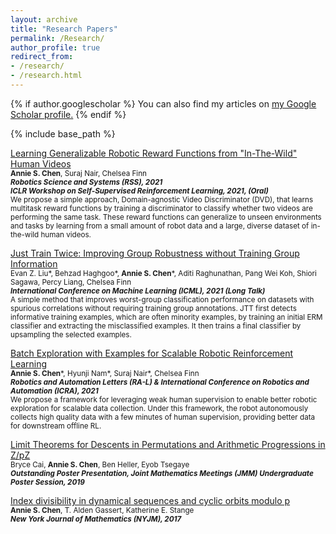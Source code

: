 ```yaml
---
layout: archive
title: "Research Papers"
permalink: /Research/
author_profile: true
redirect_from: 
- /research/
- /research.html
---
```


{% if author.googlescholar %}
  You can also find my articles on <u><a href="{{author.googlescholar}}">my Google Scholar profile</a>.</u>
{% endif %}

{% include base_path %}

<!-- %%{% for post in site.research reversed %}
  {% include archive-single.html %}
{% endfor %} -->

<span style="color:CornflowerBlue">[Learning Generalizable Robotic Reward Functions from "In-The-Wild" Human Videos](https://sites.google.com/view/dvd-human-videos)</span>  
   <sup>**Annie S. Chen**, Suraj Nair, Chelsea Finn <br>
   ***Robotics Science and Systems (RSS), 2021*** <br>
   ***ICLR Workshop on Self-Supervised Reinforcement Learning, 2021, (Oral)*** <br>
   We propose a simple approach, Domain-agnostic Video Discriminator (DVD), that learns multitask reward functions by training a discriminator to classify whether two videos are performing the same task. These reward functions can generalize to unseen environments and tasks by learning from a small amount of robot data and a large, diverse dataset of in-the-wild human videos.</sup> 
   
<span style="color:CornflowerBlue">[Just Train Twice: Improving Group Robustness without Training Group Information](anniesch.github.io) 
</span>  
<sup>Evan Z. Liu\*, Behzad Haghgoo\*, **Annie S. Chen**\*, Aditi Raghunathan, Pang Wei Koh, Shiori Sagawa, Percy Liang, Chelsea Finn<br>
  ***International Conference on Machine Learning (ICML), 2021 (Long Talk)*** <br>
  A simple method that improves worst-group classification performance on datasets with spurious correlations without requiring training group annotations. JTT first detects informative training examples, which are often minority examples, by training an initial ERM classifier and extracting the misclassified examples. It then trains a final classifier by upsampling the selected examples. 

<span style="color:CornflowerBlue">[Batch Exploration with Examples for Scalable Robotic Reinforcement Learning](https://sites.google.com/view/batch-exploration)</span>  
   <sup>**Annie S. Chen**\*, Hyunji Nam\*, Suraj Nair\*, Chelsea Finn <br>
   ***Robotics and Automation Letters (RA-L) & International Conference on Robotics and Automation (ICRA), 2021*** <br>
   We propose a framework for leveraging weak human supervision to enable better robotic exploration for scalable data collection. Under this framework, the robot autonomously collects high quality data with a few minutes of human supervision, providing better data for downstream offline RL.</sup> 
   
<span style="color:CornflowerBlue">[Limit Theorems for Descents in Permutations and Arithmetic Progressions in Z/pZ](https://arxiv.org/abs/1810.02425)</span>  
   <sup>Bryce Cai, **Annie S. Chen**, Ben Heller, Eyob Tsegaye <br>
   ***Outstanding Poster Presentation, Joint Mathematics Meetings (JMM) Undergraduate Poster Session, 2019***<sup>
   
<span style="color:CornflowerBlue">[Index divisibility in dynamical sequences and cyclic orbits modulo p](http://nyjm.albany.edu/j/2017/23-45v.pdf)</span>  
   <sup>**Annie S. Chen**, T. Alden Gassert, Katherine E. Stange <br>
   ***New York Journal of Mathematics (NYJM), 2017***<sup>
  


